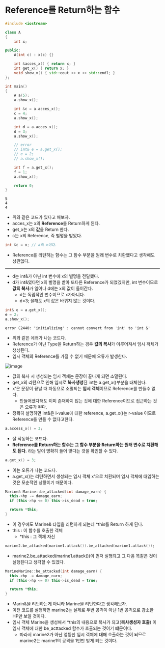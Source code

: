 # Reference를 Return하는 함수
```cpp
#include <iostream>

class A
{
    int x;

public:
    A(int c) : x(c) {}

    int &acces_x() { return x; }
    int get_x() { return x; }
    void show_x() { std::cout << x << std::endl; }
};

int main()
{
    A a(5);
    a.show_x();

    int &c = a.acces_x();
    c = 4;
    a.show_x();

    int d = a.acces_x();
    d = 3;
    a.show_x();

    // error
    // int& e = a.get_x();
    // e = 2;
    // a.show_x();

    int f = a.get_x();
    f = 1;
    a.show_x();

    return 0;
}
```

```
5
4
4
```
- 위와 같은 코드가 있다고 해보자.
- acces_x는 x의 **Reference**를 Return하게 된다.
- get_x는 x의 **값**을 Return 한다.
- c는 x의 Reference, 즉 별명을 받았다.

```cpp
int &c = x; // a의 x이다.
```
- Reference를 리턴하는 함수는 그 함수 부분을 원래 변수로 치환했다고 생각해도 상관없다.
---
- d는 int&가 아닌 int 변수에 x의 별명을 전달했다.
- d가 int&였다면 x의 별명을 받아 또다른 Reference가 되었겠지만, int 변수이므로 **값의 복사**가 일어나 d에는 x의 값이 들어간다.
  - d는 독립적인 변수이므로 x가아니다.
  - d=3; 을해도 x의 값은 바뀌지 않는 것이다.

```cpp
int& e = a.get_x();
e = 2;
a.show_x();
```

```
error C2440: 'initializing' : cannot convert from 'int' to 'int &'
```
- 위와 같은 에러가 나는 코드다.
- Reference가 아닌 Type을 Return하는 경우 **값의 복사**가 이루어져서 임시 객체가 생성된다.
- 임시 객체의 Reference를 가질 수 없기 때문에 오류가 발생한다.

![image](https://user-images.githubusercontent.com/69780812/140634370-ff13b0c9-4aff-4e6b-b469-4d20cef163b4.png)
- 값의 복사 시 생성되는 임시 객체는 문장이 끝나게 되면 소멸된다.
- get_x의 리턴으로 인해 임시로 **복사생성**된 int는 a.get_x()부분을 대체한다.
- x'은 문장이 끝날 때 자동으로 소멸되는 **임시 객체**이므로 Reference를 만들수 없다.
  - 만들어졌다해도 이미 존재하지 않는 것에 대한 Reference이므로 접근하는 것은 오류가 된다.
- 정확히 설명하면 int&은 l-value에 대한 reference, a.get_x()는 r-value 이므로 Reference를 만들 수 없다고한다.

```cpp
a.access_x() = 3;
```
- 잘 작동하는 코드다.
- **Reference를 Return하는 함수는 그 함수 부분을 Return하는 원래 변수로 치환해도 된다.** 라는 말이 명확히 들어 맞다는 것을 확인할 수 있다.

```cpp
a.get_x() = 3;
```
- 이는 오류가 나는 코드다.
- a.get_x()는 리턴하면서 생성되는 임시 객체 x'으로 치환되며 임시 객체에 대입하는 것은 모순적인 상황이기 때문이다.

```cpp
Marine& Marine::be_attacked(int damage_earn) {
  this->hp -= damage_earn;
  if (this->hp <= 0) this->is_dead = true;

  return *this;
}
```
- 이 경우에도 Marine& 타입을 리턴하게 되는데 *this를 Return 하게 된다.
- this : 이 함수를 호출한 객체
  - *this : 그 객체 자신

```cpp
marine2.be_attacked(marine1.attack()).be_attacked(marine1.attack());
```
- marine2.be_attacked(marine1.attack())이 먼저 실행되고 그 다음 똑같은 것이 실행된다고 생각할 수 있겠다.

```cpp
MarineMarine::be_attacked(int damage_earn) {
  this->hp -= damage_earn;
  if (this->hp <= 0) this->is_dead = true;

  return *this;
}
```
- Marin&을 리턴하는게 아니라 Marine을 리턴한다고 생각해보자.
- 이전 코드를 실행하면 marine2는 실제로 두번 공격이 아닌 1번 공격으로 감소한 HP만 보일 것이다.
- 임시 객체 Marine을 생성해서 *this의 내용으로 복사가 되고(**복사생성자 호출**) 이 임시 객체에 대한 be_acttacked 함수가 호출되는 것이기 떄문이다.
  - 따라서 marine2가 아닌 엉뚱한 임시 객체에 대해 호출하는 것이 되므로 marine2는 marine1의 공격을 1번만 받게 되는 것이다.
